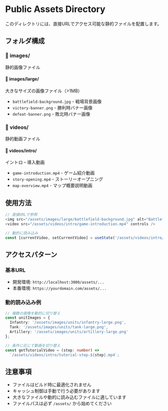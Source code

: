 # Public Assets Directory

このディレクトリには、直接URLでアクセス可能な静的ファイルを配置します。

## フォルダ構成

### 📁 images/
静的画像ファイル

#### 📁 images/large/
大きなサイズの画像ファイル（>1MB）
- `battlefield-background.jpg` - 戦場背景画像
- `victory-banner.png` - 勝利時バナー画像
- `defeat-banner.png` - 敗北時バナー画像

### 📁 videos/
静的動画ファイル

#### 📁 videos/intro/
イントロ・導入動画
- `game-introduction.mp4` - ゲーム紹介動画
- `story-opening.mp4` - ストーリーオープニング
- `map-overview.mp4` - マップ概要説明動画

## 使用方法

```typescript
// 直接URLで参照
<img src="/assets/images/large/battlefield-background.jpg" alt="Battlefield" />
<video src="/assets/videos/intro/game-introduction.mp4" controls />

// 動的に読み込み
const [currentVideo, setCurrentVideo] = useState('/assets/videos/intro/map-overview.mp4');
```

## アクセスパターン

### 基本URL
- 開発環境: `http://localhost:3000/assets/...`
- 本番環境: `https://yourdomain.com/assets/...`

### 動的読み込み例
```typescript
// 複数の画像を動的に切り替え
const unitImages = {
  Infantry: '/assets/images/units/infantry-large.png',
  Tank: '/assets/images/units/tank-large.png',
  Artillery: '/assets/images/units/artillery-large.png'
};

// 条件に応じて動画を切り替え
const getTutorialVideo = (step: number) => 
  `/assets/videos/intro/tutorial-step-${step}.mp4`;
```

## 注意事項
- ファイルはビルド時に最適化されません
- キャッシュ制御は手動で行う必要があります
- 大きなファイルや動的に読み込むファイルに適しています
- ファイルパスは必ず `/assets/` から始めてください